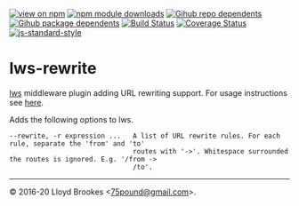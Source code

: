 [![view on npm](https://badgen.net/npm/v/lws-rewrite)](https://www.npmjs.org/package/lws-rewrite)
[![npm module downloads](https://badgen.net/npm/dt/lws-rewrite)](https://www.npmjs.org/package/lws-rewrite)
[![Gihub repo dependents](https://badgen.net/github/dependents-repo/lwsjs/rewrite)](https://github.com/lwsjs/rewrite/network/dependents?dependent_type=REPOSITORY)
[![Gihub package dependents](https://badgen.net/github/dependents-pkg/lwsjs/rewrite)](https://github.com/lwsjs/rewrite/network/dependents?dependent_type=PACKAGE)
[![Build Status](https://travis-ci.org/lwsjs/rewrite.svg?branch=master)](https://travis-ci.org/lwsjs/rewrite)
[![Coverage Status](https://coveralls.io/repos/github/lwsjs/rewrite/badge.svg)](https://coveralls.io/github/lwsjs/rewrite)
[![js-standard-style](https://img.shields.io/badge/code%20style-standard-brightgreen.svg)](https://github.com/feross/standard)

# lws-rewrite

[lws](https://github.com/lwsjs/lws) middleware plugin adding URL rewriting support. For usage instructions see [here](https://github.com/lwsjs/local-web-server/wiki/How-to-rewrite-URLs-to-local-or-remote-destinations).

Adds the following options to lws.

```
--rewrite, -r expression ...   A list of URL rewrite rules. For each rule, separate the 'from' and 'to'
                               routes with '->'. Whitespace surrounded the routes is ignored. E.g. '/from ->
                               /to'.
```

* * *

&copy; 2016-20 Lloyd Brookes \<75pound@gmail.com\>.
